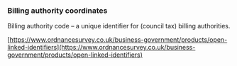 ### Billing authority coordinates

Billing authority code – a unique identifier for (council tax) billing authorities.

[https://www.ordnancesurvey.co.uk/business-government/products/open-linked-identifiers](https://www.ordnancesurvey.co.uk/business-government/products/open-linked-identifiers)